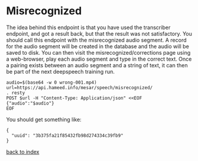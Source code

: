 # Misrecognized

The idea behind this endpoint is that you have used the transcriber endpoint, and got a result back, but that the result was not satisfactory.
You should call this endpoint with the misrecognized audio segment.
A record for the audio segment will be created in the database and the audio will be saved to disk.
You can then visit the misrecognized/corrections page using a web-browser, play each audio segment and type in the correct text.
Once a pairing exists between an audio segment and a string of text, it can then be part of the next deepspeech training run.



    audio=$(base64 -w 0 wrong-001.mp4)
    url=https://api.hameed.info/mesar/speech/misrecognized/
    . resty
    POST $url -H "Content-Type: Application/json" <<EOF
    {"audio":"$audio"}
    EOF

You should get something like:

    {
      "uuid": "3b375fa21f85432fb98d274334c39fb9"
    }

[back to index][back]

[back]: index
